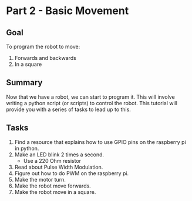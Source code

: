 # Part 2 - Basic Movement

## Goal

To program the robot to move:

1. Forwards and backwards
2. In a square

## Summary

Now that we have a robot, we can start to program it. This will involve writing a python script \(or scripts\) to control the robot. This tutorial will provide you with a series of tasks to lead up to this.

## Tasks

1. Find a resource that explains how to use GPIO pins on the raspberry pi in python.
2. Make an LED blink 2 times a second.
   * Use a 220 Ohm resistor
3. Read about Pulse Width Modulation.
4. Figure out how to do PWM on the raspberry pi.
5. Make the motor turn.
6. Make the robot move forwards.
7. Make the robot move in a square.

